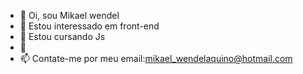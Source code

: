 - 👋 Oi, sou Mikael wendel
- 👀 Estou interessado em front-end 
- 🌱 Estou cursando Js
- 💞️ 
- 📫 Contate-me por meu email:mikael_wendelaquino@hotmail.com



